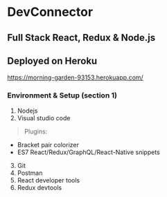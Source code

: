 # DevConnector
## Full Stack React, Redux &amp; Node.js

## Deployed on Heroku
https://morning-garden-93153.herokuapp.com/

### Environment & Setup (section 1)
1. Nodejs
2. Visual studio code
> Plugins:
- Bracket pair colorizer
- ES7 React/Redux/GraphQL/React-Native snippets

3. Git
4. Postman
5. React developer tools
6. Redux devtools
